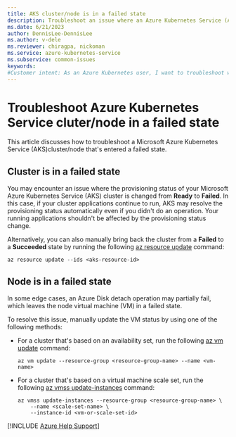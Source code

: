 ```yaml
---
title: AKS cluster/node is in a failed state
description: Troubleshoot an issue where an Azure Kubernetes Service (AKS) cluster/node is in a failed state.
ms.date: 6/21/2023
author: DennisLee-DennisLee
ms.author: v-dele
ms.reviewer: chiragpa, nickoman
ms.service: azure-kubernetes-service
ms.subservice: common-issues
keywords:
#Customer intent: As an Azure Kubernetes user, I want to troubleshoot why attach my node virtual machine is in a failed state so that I can successfully use my Azure Kubernetes Service (AKS) cluster.
---
```

# Troubleshoot Azure Kubernetes Service cluter/node in a failed state

This article discusses how to troubleshoot a Microsoft Azure Kubernetes Service (AKS)cluster/node that's entered a failed state.

## Cluster is in a failed state

You may encounter an issue where the provisioning status of your Microsoft Azure Kubernetes Service (AKS) cluster is changed from **Ready** to **Failed**. In this case, if your cluster applications continue to run, AKS may resolve the provisioning status automatically even if you didn't do an operation. Your running applications shouldn't be affected by the provisioning status change.

Alternatively, you can also manually bring back the cluster from a **Failed** to a **Succeeded** state by running the following [az resource update](/cli/azure/resource#az-resource-update) command:

```azurecli
az resource update --ids <aks-resource-id>
```

## Node is in a failed state

In some edge cases, an Azure Disk detach operation may partially fail, which leaves the node virtual machine (VM) in a failed state.

To resolve this issue, manually update the VM status by using one of the following methods:

- For a cluster that's based on an availability set, run the following [az vm update](/cli/azure/vm#az-vm-update) command:

  ```azurecli
  az vm update --resource-group <resource-group-name> --name <vm-name>
  ```

- For a cluster that's based on a virtual machine scale set, run the following [az vmss update-instances](/cli/azure/vmss#az-vmss-update-instances) command:

  ```azurecli
  az vmss update-instances --resource-group <resource-group-name> \
      --name <scale-set-name> \
      --instance-id <vm-or-scale-set-id>
  ```

[!INCLUDE [Azure Help Support](../../includes/azure-help-support.md)]
